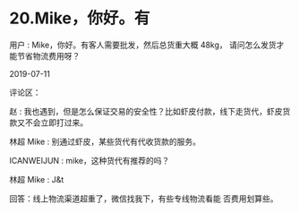 # 20.Mike，你好。有

用户 : Mike，你好。有客人需要批发，然后总货重大概 48kg， 请问怎么发货才能节省物流费用呀？

2019-07-11

评论区：

赵 : 我也遇到，但是怎么保证交易的安全性？比如虾皮付款，线下走货代，虾皮货款又不会立即打过来。

林超 Mike : 别通过虾皮，某些货代有代收货款的服务。

ICANWEIJUN : mike，这种货代有推荐的吗？

林超 Mike : J&t

回答：线上物流渠道超重了，微信找我下，有些专线物流看能 否费用划算些。